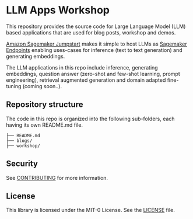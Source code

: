 # LLM Apps Workshop

This repository provides the source code for Large Language Model (LLM) based applications that are used for blog posts, workshop and demos.

[Amazon Sagemaker Jumpstart](https://docs.aws.amazon.com/sagemaker/latest/dg/studio-jumpstart.html) makes it simple to host LLMs as [Sagemaker Endpoints](https://docs.aws.amazon.com/sagemaker/latest/dg/realtime-endpoints.html) enabling uses-cases for inference (text to text generation) and generating embeddings.

The LLM applications in this repo include inference, generating embeddings, question answer (zero-shot and few-shot learning, prompt engineering), retrieval augmented generation and domain adapted fine-tuning (coming soon..).

## Repository structure

The code in this repo is organized into the following sub-folders, each having its own README.md file.

```.
├── README.md
├── blogs/
├── workshop/
```

## Security

See [CONTRIBUTING](CONTRIBUTING.md#security-issue-notifications) for more information.

## License

This library is licensed under the MIT-0 License. See the [LICENSE](./LICENSE) file.
